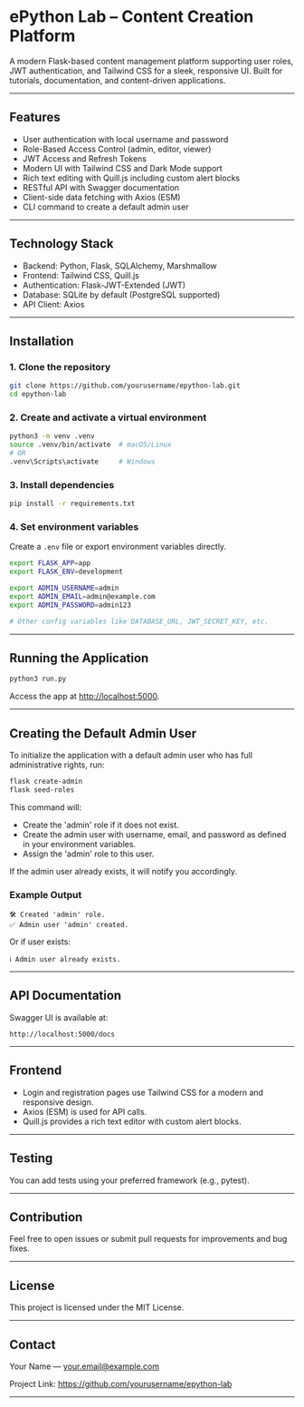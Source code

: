 # ePython Lab – Content Creation Platform

A modern Flask-based content management platform supporting user roles, JWT authentication, and Tailwind CSS for a sleek, responsive UI. Built for tutorials, documentation, and content-driven applications.

---

## Features

- User authentication with local username and password
- Role-Based Access Control (admin, editor, viewer)
- JWT Access and Refresh Tokens
- Modern UI with Tailwind CSS and Dark Mode support
- Rich text editing with Quill.js including custom alert blocks
- RESTful API with Swagger documentation
- Client-side data fetching with Axios (ESM)
- CLI command to create a default admin user

---

## Technology Stack

- Backend: Python, Flask, SQLAlchemy, Marshmallow
- Frontend: Tailwind CSS, Quill.js
- Authentication: Flask-JWT-Extended (JWT)
- Database: SQLite by default (PostgreSQL supported)
- API Client: Axios

---

## Installation

### 1. Clone the repository

```bash
git clone https://github.com/yourusername/epython-lab.git
cd epython-lab
```

### 2. Create and activate a virtual environment

```bash
python3 -m venv .venv
source .venv/bin/activate  # macOS/Linux
# OR
.venv\Scripts\activate     # Windows
```

### 3. Install dependencies

```bash
pip install -r requirements.txt
```

### 4. Set environment variables

Create a `.env` file or export environment variables directly.

```bash
export FLASK_APP=app
export FLASK_ENV=development

export ADMIN_USERNAME=admin
export ADMIN_EMAIL=admin@example.com
export ADMIN_PASSWORD=admin123

# Other config variables like DATABASE_URL, JWT_SECRET_KEY, etc.
```

---

## Running the Application

```bash
python3 run.py
```

Access the app at [http://localhost:5000](http://localhost:5000).

---

## Creating the Default Admin User

To initialize the application with a default admin user who has full administrative rights, run:

```bash
flask create-admin
flask seed-roles
```

This command will:

- Create the 'admin' role if it does not exist.
- Create the admin user with username, email, and password as defined in your environment variables.
- Assign the 'admin' role to this user.

If the admin user already exists, it will notify you accordingly.

### Example Output

```
🛠️ Created 'admin' role.
✅ Admin user 'admin' created.
```

Or if user exists:

```
ℹ️ Admin user already exists.
```

---

## API Documentation

Swagger UI is available at:

```
http://localhost:5000/docs
```

---

## Frontend

- Login and registration pages use Tailwind CSS for a modern and responsive design.
- Axios (ESM) is used for API calls.
- Quill.js provides a rich text editor with custom alert blocks.

---

## Testing

You can add tests using your preferred framework (e.g., pytest).

---

## Contribution

Feel free to open issues or submit pull requests for improvements and bug fixes.

---

## License

This project is licensed under the MIT License.

---

## Contact

Your Name — [your.email@example.com](mailto:your.email@example.com)

Project Link: https://github.com/yourusername/epython-lab

---
